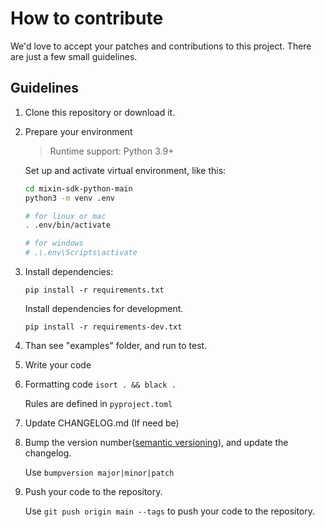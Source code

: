 # How to contribute

We'd love to accept your patches and contributions to this project. There are just a few small guidelines.

## Guidelines

1. Clone this repository or download it.

2. Prepare your environment

    > Runtime support: Python 3.9+

    Set up and activate virtual environment, like this:

    ```bash
    cd mixin-sdk-python-main
    python3 -m venv .env

    # for linux or mac
    . .env/bin/activate

    # for windows
    # .\.env\Scripts\activate
    ```

3. Install dependencies:

    `pip install -r requirements.txt`

    Install dependencies for development.

    `pip install -r requirements-dev.txt`

4. Than see "examples" folder, and run to test.

5. Write your code


7. Formatting code `isort . && black .`

    Rules are defined in `pyproject.toml`

1. Update CHANGELOG.md (If need be)

2. Bump the version number([semantic versioning](https://semver.org/)), and update the changelog.

    Use `bumpversion major|minor|patch`

3. Push your code to the repository.

    Use `git push origin main --tags` to push your code to the repository.
